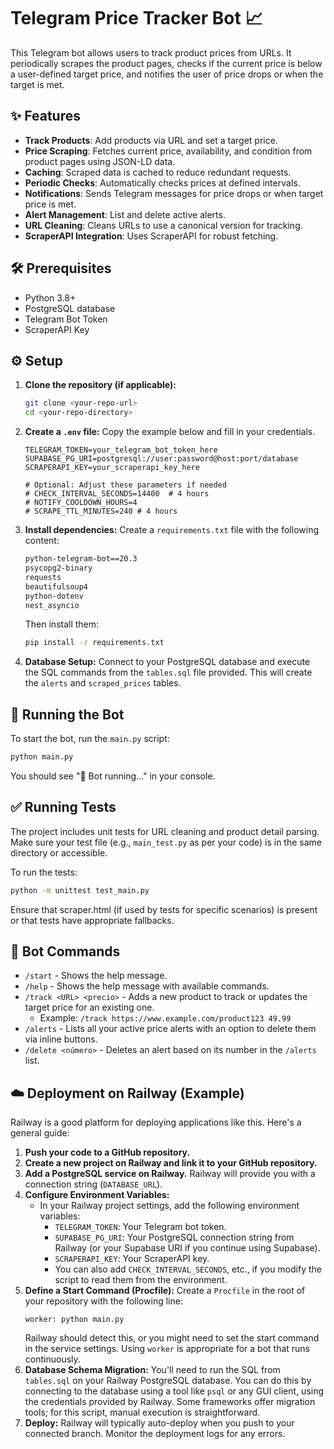 # Telegram Price Tracker Bot 📈

This Telegram bot allows users to track product prices from URLs. It periodically scrapes the product pages, checks if the current price is below a user-defined target price, and notifies the user of price drops or when the target is met.

## ✨ Features

* **Track Products**: Add products via URL and set a target price.
* **Price Scraping**: Fetches current price, availability, and condition from product pages using JSON-LD data.
* **Caching**: Scraped data is cached to reduce redundant requests.
* **Periodic Checks**: Automatically checks prices at defined intervals.
* **Notifications**: Sends Telegram messages for price drops or when target price is met.
* **Alert Management**: List and delete active alerts.
* **URL Cleaning**: Cleans URLs to use a canonical version for tracking.
* **ScraperAPI Integration**: Uses ScraperAPI for robust fetching.

## 🛠️ Prerequisites

* Python 3.8+
* PostgreSQL database
* Telegram Bot Token
* ScraperAPI Key

## ⚙️ Setup

1.  **Clone the repository (if applicable):**
    ```bash
    git clone <your-repo-url>
    cd <your-repo-directory>
    ```

2.  **Create a `.env` file:**
    Copy the example below and fill in your credentials.
    ```env
    TELEGRAM_TOKEN=your_telegram_bot_token_here
    SUPABASE_PG_URI=postgresql://user:password@host:port/database
    SCRAPERAPI_KEY=your_scraperapi_key_here

    # Optional: Adjust these parameters if needed
    # CHECK_INTERVAL_SECONDS=14400  # 4 hours
    # NOTIFY_COOLDOWN_HOURS=4
    # SCRAPE_TTL_MINUTES=240 # 4 hours
    ```

3.  **Install dependencies:**
    Create a `requirements.txt` file with the following content:
    ```txt
    python-telegram-bot==20.3
    psycopg2-binary
    requests
    beautifulsoup4
    python-dotenv
    nest_asyncio
    ```
    Then install them:
    ```bash
    pip install -r requirements.txt
    ```

4.  **Database Setup:**
    Connect to your PostgreSQL database and execute the SQL commands from the `tables.sql` file provided. This will create the `alerts` and `scraped_prices` tables.

## 🚀 Running the Bot

To start the bot, run the `main.py` script:

```bash
python main.py
```

You should see "🤖 Bot running..." in your console.

## ✅ Running Tests

The project includes unit tests for URL cleaning and product detail parsing. Make sure your test file (e.g., `main_test.py` as per your code) is in the same directory or accessible.

To run the tests:

```bash
python -m unittest test_main.py
```

Ensure that scraper.html (if used by tests for specific scenarios) is present or that tests have appropriate fallbacks.

## 🤖 Bot Commands

* `/start` - Shows the help message.
* `/help` - Shows the help message with available commands.
* `/track <URL> <precio>` - Adds a new product to track or updates the target price for an existing one.
    * Example: `/track https://www.example.com/product123 49.99`
* `/alerts` - Lists all your active price alerts with an option to delete them via inline buttons.
* `/delete <número>` - Deletes an alert based on its number in the `/alerts` list.

## ☁️ Deployment on Railway (Example)

Railway is a good platform for deploying applications like this. Here's a general guide:

1.  **Push your code to a GitHub repository.**
2.  **Create a new project on Railway and link it to your GitHub repository.**
3.  **Add a PostgreSQL service on Railway.** Railway will provide you with a connection string (`DATABASE_URL`).
4.  **Configure Environment Variables:**
    * In your Railway project settings, add the following environment variables:
        * `TELEGRAM_TOKEN`: Your Telegram bot token.
        * `SUPABASE_PG_URI`: Your PostgreSQL connection string from Railway (or your Supabase URI if you continue using Supabase).
        * `SCRAPERAPI_KEY`: Your ScraperAPI key.
        * You can also add `CHECK_INTERVAL_SECONDS`, etc., if you modify the script to read them from the environment.
5.  **Define a Start Command (Procfile):**
    Create a `Procfile` in the root of your repository with the following line:
    ```
    worker: python main.py
    ```
    Railway should detect this, or you might need to set the start command in the service settings. Using `worker` is appropriate for a bot that runs continuously.
6.  **Database Schema Migration:**
    You'll need to run the SQL from `tables.sql` on your Railway PostgreSQL database. You can do this by connecting to the database using a tool like `psql` or any GUI client, using the credentials provided by Railway. Some frameworks offer migration tools; for this script, manual execution is straightforward.
7.  **Deploy:** Railway will typically auto-deploy when you push to your connected branch. Monitor the deployment logs for any errors.
